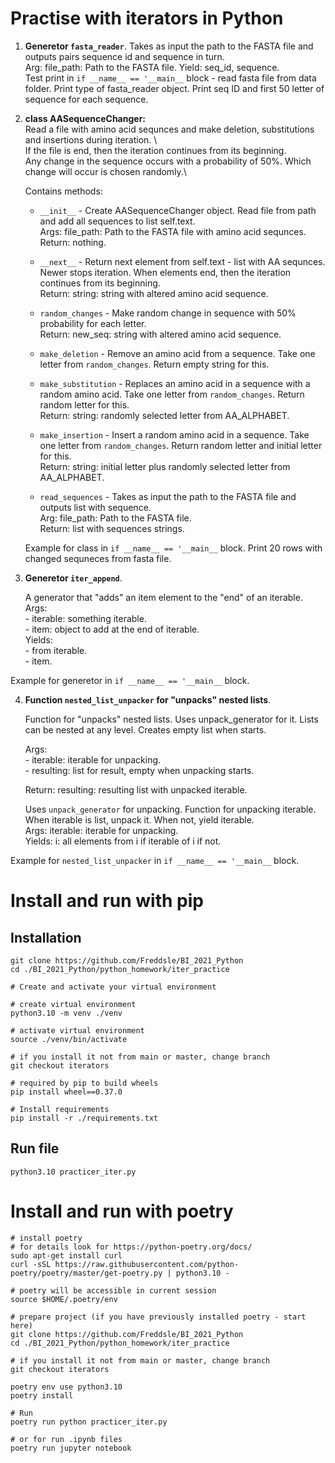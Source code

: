 # Practise with iterators in Python

1. **Generetor `fasta_reader`**.
    Takes as input the path to the FASTA file and outputs pairs sequence id and sequence in turn.\
    Arg: file_path: Path to the FASTA file.
    Yield: seq_id, sequence.\
    Test print in `if __name__ == '__main__` block - read fasta file from data folder. Print type of fasta_reader object. Print seq ID and first 50 letter of sequence for each sequence.
   
2. **class AASequenceChanger:**\
    Read a file with amino acid sequnces and make deletion, substitutions and insertions during iteration. \    
    If the file is end, then the iteration continues from its beginning.\
    Any change in the sequence occurs with a probability of 50%. Which change will occur is chosen randomly.\
    
    Contains methods:
    
    - `__init__` - Create AASequenceChanger object. Read file from path and add all sequences to list self.text.\
        Args: file_path: Path to the FASTA file with amino acid sequnces.\
        Return: nothing.
    
    - `__next__` - Return next element from self.text - list with AA sequnces. Newer stops iteration. When elements end, then the iteration continues from its beginning.\
        Return: string: string with altered amino acid sequence.

    - `random_changes` - Make random change in sequence with 50% probability for each letter.\
        Return: new_seq: string with altered amino acid sequence.

    - `make_deletion` - Remove an amino acid from a sequence. Take one letter from `random_changes`. Return empty string for this.

    - `make_substitution` - Replaces an amino acid in a sequence with a random amino acid. Take one letter from `random_changes`. Return random letter for this. \
        Return: string: randomly selected letter from AA_ALPHABET.

    - `make_insertion` - Insert a random amino acid in a sequence. Take one letter from `random_changes`. Return random letter and initial letter for this.\
        Return: string: initial letter plus randomly selected letter from AA_ALPHABET.
      
    - `read_sequences` - Takes as input the path to the FASTA file and outputs list with sequence.\
        Arg: file_path: Path to the FASTA file.\
        Return: list with sequences strings.

    Example for class in `if __name__ == '__main__` block. Print 20 rows with changed sequneces from fasta file.


3. **Generetor `iter_append`**.

    A generator that "adds" an item element to the "end" of an iterable.\
    Args:\
        - iterable: something iterable.\
        - item: object to add at the end of iterable.\
    Yields:\
        - from iterable.\
        - item.

Example for generetor in `if __name__ == '__main__` block.

4. **Function `nested_list_unpacker` for "unpacks" nested lists**.

    Function for "unpacks" nested lists. Uses unpack_generator for it. Lists can be nested at any level. Creates empty list when starts.
    
    Args:\
        - iterable: iterable for unpacking.\
        - resulting: list for result, empty when unpacking starts.
    
    Return: resulting: resulting list with unpacked iterable.

    Uses `unpack_generator` for unpacking. Function for unpacking iterable. When iterable is list, unpack it. When not, yield iterable.\
    Args: iterable: iterable for unpacking.\
    Yields: i: all elements from i if iterable of i if not.

Example for `nested_list_unpacker` in `if __name__ == '__main__` block.

# Install and run with pip
## Installation

```console
git clone https://github.com/Freddsle/BI_2021_Python
cd ./BI_2021_Python/python_homework/iter_practice

# Create and activate your virtual environment

# create virtual environment
python3.10 -m venv ./venv

# activate virtual environment
source ./venv/bin/activate

# if you install it not from main or master, change branch
git checkout iterators

# required by pip to build wheels
pip install wheel==0.37.0 

# Install requirements
pip install -r ./requirements.txt
```

## Run file
```console
python3.10 practicer_iter.py
```

# Install and run with poetry
```console
# install poetry
# for details look for https://python-poetry.org/docs/
sudo apt-get install curl
curl -sSL https://raw.githubusercontent.com/python-poetry/poetry/master/get-poetry.py | python3.10 -

# poetry will be accessible in current session
source $HOME/.poetry/env

# prepare project (if you have previously installed poetry - start here)
git clone https://github.com/Freddsle/BI_2021_Python
cd ./BI_2021_Python/python_homework/iter_practice

# if you install it not from main or master, change branch
git checkout iterators

poetry env use python3.10
poetry install

# Run
poetry run python practicer_iter.py

# or for run .ipynb files
poetry run jupyter notebook
```
